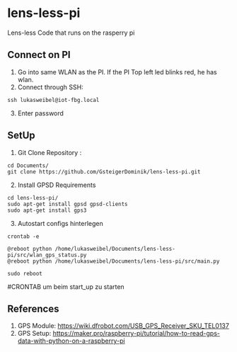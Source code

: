 # lens-less-pi
Lens-less Code that runs on the rasperry pi

## Connect on PI
1. Go into same WLAN as the PI. If the PI Top left led blinks red, he has wlan.
2. Connect through SSH:
```
ssh lukasweibel@iot-fbg.local 
```
3. Enter password

## SetUp
1. Git Clone Repository :
```
cd Documents/
git clone https://github.com/GsteigerDominik/lens-less-pi.git
```
2. Install GPSD Requirements
```
cd lens-less-pi/
sudo apt-get install gpsd gpsd-clients
sudo apt-get install gps3
```

3. Autostart configs hinterlegen
```
crontab -e

@reboot python /home/lukasweibel/Documents/lens-less-pi/src/wlan_gps_status.py
@reboot python /home/lukasweibel/Documents/lens-less-pi/src/main.py

sudo reboot
```
#CRONTAB um beim start_up zu starten



## References
1. GPS Module: https://wiki.dfrobot.com/USB_GPS_Receiver_SKU_TEL0137
2. GPS Setup: https://maker.pro/raspberry-pi/tutorial/how-to-read-gps-data-with-python-on-a-raspberry-pi